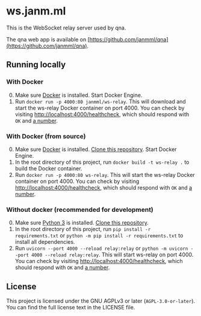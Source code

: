 # ws.janm.ml

This is the WebSocket relay server used by qna.

The qna web app is available on [https://github.com/janmml/qna](https://github.com/janmml/qna).

## Running locally

### With Docker

0. Make sure [Docker](https://www.docker.com/) is installed. Start Docker Engine.
1. Run `docker run -p 4000:80 janmml/ws-relay`. This will download and start the ws-relay Docker container on port 4000. You can check by visiting [http://localhost:4000/healthcheck](http://localhost:4000/healthcheck), which should respond with `OK` and [a number](https://en.wikipedia.org/wiki/Unix_time).

### With Docker (from source)

0. Make sure [Docker](https://www.docker.com/) is installed. [Clone this repository](https://docs.github.com/en/github/creating-cloning-and-archiving-repositories/cloning-a-repository-from-github/cloning-a-repository). Start Docker Engine.
1. In the root directory of this project, run `docker build -t ws-relay .` to build the Docker container.
2. Run `docker run -p 4000:80 ws-relay`. This will start the ws-relay Docker container on port 4000. You can check by visiting [http://localhost:4000/healthcheck](http://localhost:4000/healthcheck), which should respond with `OK` and [a number](https://en.wikipedia.org/wiki/Unix_time).

### Without docker (recommended for development)

0. Make sure [Python 3](https://www.python.org/) is installed. [Clone this repository](https://docs.github.com/en/github/creating-cloning-and-archiving-repositories/cloning-a-repository-from-github/cloning-a-repository).
1. In the root directory of this project, run `pip install -r requirements.txt` or `python -m pip install -r requirements.txt` to install all dependencies.
2. Run `uvicorn --port 4000 --reload relay:relay` or `python -m uvicorn --port 4000 --reload relay:relay`. This will start ws-relay on port 4000. You can check by visiting [http://localhost:4000/healthcheck](http://localhost:4000/healthcheck), which should respond with `OK` and [a number](https://en.wikipedia.org/wiki/Unix_time).

## License

This project is licensed under the GNU AGPLv3 or later (`AGPL-3.0-or-later`). You can find the full license text in the LICENSE file.
